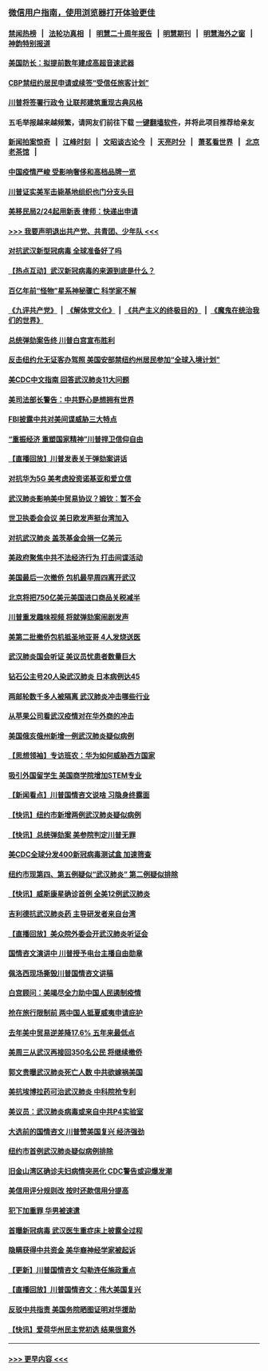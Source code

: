 ### [微信用户指南，使用浏览器打开体验更佳](https://github.com/gfw-breaker/banned-news1/blob/master/indexes/wechat-guide.md?t=0)
#### [禁闻热榜](热点新闻.md?t=0)  &nbsp;&nbsp;|&nbsp;&nbsp; [法轮功真相](https://github.com/gfw-breaker/truth/blob/master/README.md?t=0) &nbsp;&nbsp;|&nbsp;&nbsp; [明慧二十周年报告](https://github.com/gfw-breaker/mh-reports/blob/master/README.md?t=0) &nbsp;&nbsp;|&nbsp;&nbsp;[明慧期刊](https://github.com/gfw-breaker/mh-qikan) &nbsp;&nbsp;|&nbsp;&nbsp; [明慧海外之窗](https://github.com/gfw-breaker/mh-news/blob/master/README.md?t=0) &nbsp;&nbsp;|&nbsp;&nbsp; [神韵特别报道](https://github.com/gfw-breaker/mh-news/blob/master/shenyun.md?t=0)
#### [美国防长：拟提前数年建成高超音速武器](../pages/nsc412/n11850959.md?t=02072002) 
#### [CBP禁纽约居民申请或续签“受信任旅客计划”](../pages/nsc412/n11850857.md?t=02072002) 
#### [川普将签署行政令 让联邦建筑重现古典风格](../pages/nsc412/n11850654.md?t=02072002) 
#### 五毛举报越来越频繁，请网友们前往下载 [一键翻墙软件](https://github.com/gfw-breaker/ssr-accounts)，并将此项目推荐给亲友
#### [新闻拍案惊奇](https://github.com/gfw-breaker/banned-news1/blob/master/pages/link4.md) &nbsp;&nbsp;|&nbsp;&nbsp; [江峰时刻](https://github.com/gfw-breaker/banned-news1/blob/master/pages/link4.md) &nbsp;&nbsp;|&nbsp;&nbsp; [文昭谈古论今](https://github.com/gfw-breaker/banned-news1/blob/master/pages/link4.md) &nbsp;&nbsp;|&nbsp;&nbsp; [天亮时分](https://github.com/gfw-breaker/banned-news1/blob/master/pages/link4.md) &nbsp;&nbsp;|&nbsp;&nbsp; [萧茗看世界](https://github.com/gfw-breaker/banned-news1/blob/master/pages/link4.md) &nbsp;&nbsp;|&nbsp;&nbsp; [北京老茶馆](https://github.com/gfw-breaker/banned-news1/blob/master/pages/link4.md) &nbsp;&nbsp;|&nbsp;&nbsp; 
#### [中国疫情严峻 受影响奢侈和高档品牌一览](../pages/nsc412/n11850319.md?t=02072002) 
#### [川普证实美军击毙基地组织也门分支头目](../pages/nsc412/n11850383.md?t=02072002) 
#### [美移民局2/24起用新表 律师：快递出申请](../pages/nsc412/n11848220.md?t=02072002) 
#### [>>> 我要声明退出共产党、共青团、少年队 <<<](https://github.com/begood0513/goodnews/blob/master/quit/letter.md) 
#### [对抗武汉新型冠病毒 全球准备好了吗](../pages/nsc412/n11850142.md?t=02072002) 
#### [【热点互动】武汉新冠病毒的来源到底是什么？](../pages/nsc412/n11849749.md?t=02072002) 
#### [百亿年前“怪物”星系神秘骤亡 科学家不解](../pages/nsc412/n11849863.md?t=02072002) 
#### [《九评共产党》](https://github.com/begood0513/9ping.md/blob/master/README.md) &nbsp;|&nbsp; [《解体党文化》](../../../../jtdwh.md/blob/master/README.md)  &nbsp;|&nbsp; [《共产主义的终极目的》](../../../../gczydzjmd.md/blob/master/README.md) &nbsp;|&nbsp; [《魔鬼在统治我们的世界》](../../../../mgztzwmdsj.md/blob/master/README.md) 
#### [总统弹劾案告终 川普白宫宣布胜利](../pages/nsc412/n11849985.md?t=02072002) 
#### [反击纽约允无证客办驾照  美国安部禁纽约州居民参加“全球入境计划”](../pages/nsc412/n11849828.md?t=02072002) 
#### [美CDC中文指南 回答武汉肺炎11大问题](../pages/nsc412/n11849703.md?t=02072002) 
#### [美司法部长警告：中共野心是想拥有世界](../pages/nsc412/n11849769.md?t=02072002) 
#### [FBI披露中共对美间谍威胁三大特点](../pages/nsc412/n11849700.md?t=02072002) 
#### [“重振经济 重塑国家精神”川普捍卫信仰自由](../pages/nsc412/n11849641.md?t=02072002) 
#### [【直播回放】川普发表关于弹劾案讲话](../pages/nsc412/n11849472.md?t=02072002) 
#### [对抗华为5G 美考虑投资诺基亚和爱立信](../pages/nsc412/n11849510.md?t=02072002) 
#### [武汉肺炎影响美中贸易协议？姆钦：暂不会](../pages/nsc412/n11849497.md?t=02072002) 
#### [世卫执委会会议 美日欧发声挺台湾加入](../pages/nsc412/n11849433.md?t=02072002) 
#### [对抗武汉肺炎 盖茨基金会捐一亿美元](../pages/nsc412/n11848953.md?t=02072002) 
#### [美政府聚焦中共不法经济行为 打击间谍活动](../pages/nsc412/n11849322.md?t=02072002) 
#### [美国最后一次撤侨 包机最早周四离开武汉](../pages/nsc412/n11849395.md?t=02072002) 
#### [北京将把750亿美元美国进口商品关税减半](../pages/nsc412/n11848896.md?t=02072002) 
#### [川普重发趣味视频 将就弹劾案闹剧发声](../pages/nsc412/n11848715.md?t=02072002) 
#### [美第二批撤侨包机抵圣地亚哥 4人发烧送医](../pages/nsc412/n11847923.md?t=02072002) 
#### [武汉肺炎国会听证 美议员忧患者数量巨大](../pages/nsc412/n11844851.md?t=02072002) 
#### [钻石公主号20人染武汉肺炎 日本病例达45](../pages/nsc412/n11847823.md?t=02072002) 
#### [两邮轮数千多人被隔离 武汉肺炎冲击哪些行业](../pages/nsc412/n11847456.md?t=02072002) 
#### [从苹果公司看武汉疫情对在华外商的冲击](../pages/nsc412/n11847586.md?t=02072002) 
#### [美国俄亥俄州新增一例武汉肺炎疑似病例](../pages/nsc412/n11847714.md?t=02072002) 
#### [【思想领袖】专访班农：华为如何威胁西方国家](../pages/nsc412/n11847306.md?t=02072002) 
#### [吸引外国留学生 美国商学院增加STEM专业](../pages/nsc412/n11847417.md?t=02072002) 
#### [【新闻看点】川普国情咨文说啥 习隐身终露面](../pages/nsc412/n11847016.md?t=02072002) 
#### [【快讯】纽约市新增两例武汉肺炎疑似病例](../pages/nsc412/n11847250.md?t=02072002) 
#### [【快讯】总统弹劾案 美参院判定川普无罪](../pages/nsc412/n11847316.md?t=02072002) 
#### [美CDC全球分发400新冠病毒测试盒 加速筛查](../pages/nsc412/n11847260.md?t=02072002) 
#### [纽约市现第四、第五例疑似“武汉肺炎”   第二例疑似排除](../pages/nsc412/n11847332.md?t=02072002) 
#### [【快讯】威斯康星确诊首例 全美12例武汉肺炎](../pages/nsc412/n11847162.md?t=02072002) 
#### [吉利德抗武汉肺炎药 主导研发者来自台湾](../pages/nsc412/n11847064.md?t=02072002) 
#### [【直播回放】美众院外委会开武汉肺炎听证会](../pages/nsc412/n11846727.md?t=02072002) 
#### [国情咨文演讲中 川普授予电台主播自由勋章](../pages/nsc412/n11846815.md?t=02072002) 
#### [佩洛西现场撕毁川普国情咨文讲稿](../pages/nsc412/n11846724.md?t=02072002) 
#### [白宫顾问：美竭尽全力助中国人民遏制疫情](../pages/nsc412/n11846756.md?t=02072002) 
#### [抢在旅行限制前 两中国人抵夏威夷申请庇护](../pages/nsc412/n11846866.md?t=02072002) 
#### [去年美中贸易逆差降17.6% 五年来最低点](../pages/nsc412/n11846755.md?t=02072002) 
#### [美周三从武汉再接回350名公民 将继续撤侨](../pages/nsc412/n11846705.md?t=02072002) 
#### [郭文贵曝武汉肺炎死亡人数 中共欲嫁祸美国](../pages/nsc412/n11846240.md?t=02072002) 
#### [美抗埃博拉药可治武汉肺炎 中科院抢专利](../pages/nsc412/n11846409.md?t=02072002) 
#### [美议员：武汉肺炎病毒或来自中共P4实验室](../pages/nsc412/n11846043.md?t=02072002) 
#### [大选前的国情咨文 川普赞美国复兴 经济强劲](../pages/nsc412/n11845526.md?t=02072002) 
#### [纽约市首例武汉肺炎疑似病例排除](../pages/nsc412/n11844989.md?t=02072002) 
#### [旧金山湾区确诊夫妇病情突恶化 CDC警告或迎爆发潮](../pages/nsc412/n11845730.md?t=02072002) 
#### [美信用评分规则改  按时还款信用分提高](../pages/nsc412/n11845488.md?t=02072002) 
#### [犯下加重罪 华男被速遣](../pages/nsc412/n11845476.md?t=02072002) 
#### [首曝新冠病毒 武汉医生重症床上披露全过程](../pages/nsc412/n11845150.md?t=02072002) 
#### [隐瞒获得中共资金 美华裔神经学家被起诉](../pages/nsc412/n11844879.md?t=02072002) 
#### [【更新】川普国情咨文 勾勒连任施政重点](../pages/nsc412/n11845223.md?t=02072002) 
#### [【直播回放】川普国情咨文：伟大美国复兴](../pages/nsc412/n11842079.md?t=02072002) 
#### [反驳中共指责 美国务院晒图证明对华援助](../pages/nsc412/n11844859.md?t=02072002) 
#### [【快讯】爱荷华州民主党初选 结果很意外](../pages/nsc412/n11844878.md?t=02072002) 

----
#### [ >>> 更早内容 <<< ](../indexes/nsc412-earlier.md)
